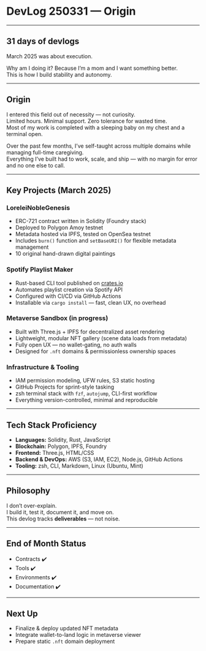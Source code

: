 # DevLog 250331 — Origin
---

## 31 days of devlogs

March 2025 was about execution.

Why am I doing it?
Because I’m a mom and I want something better.  
This is how I build stability and autonomy.  

---

## Origin

I entered this field out of necessity — not curiosity.  
Limited hours. Minimal support. Zero tolerance for wasted time.  
Most of my work is completed with a sleeping baby on my chest and a terminal open.

Over the past few months, I’ve self-taught across multiple domains while managing full-time caregiving.  
Everything I’ve built had to work, scale, and ship — with no margin for error and no one else to call.

---

## Key Projects (March 2025)

### LoreleiNobleGenesis
- ERC-721 contract written in Solidity (Foundry stack)
- Deployed to Polygon Amoy testnet
- Metadata hosted via IPFS, tested on OpenSea testnet
- Includes `burn()` function and `setBaseURI()` for flexible metadata management
- 10 original hand-drawn digital paintings

### Spotify Playlist Maker
- Rust-based CLI tool published on [crates.io](https://crates.io)
- Automates playlist creation via Spotify API
- Configured with CI/CD via GitHub Actions
- Installable via `cargo install` — fast, clean UX, no overhead

### Metaverse Sandbox (in progress)
- Built with Three.js + IPFS for decentralized asset rendering
- Lightweight, modular NFT gallery (scene data loads from metadata)
- Fully open UX — no wallet-gating, no auth walls
- Designed for `.nft` domains & permissionless ownership spaces

### Infrastructure & Tooling
- IAM permission modeling, UFW rules, S3 static hosting
- GitHub Projects for sprint-style tasking
- zsh terminal stack with `fzf`, `autojump`, CLI-first workflow
- Everything version-controlled, minimal and reproducible

---

## Tech Stack Proficiency
- **Languages:** Solidity, Rust, JavaScript  
- **Blockchain:** Polygon, IPFS, Foundry  
- **Frontend:** Three.js, HTML/CSS  
- **Backend & DevOps:** AWS (S3, IAM, EC2), Node.js, GitHub Actions  
- **Tooling:** zsh, CLI, Markdown, Linux (Ubuntu, Mint)

---

## Philosophy

I don’t over-explain.  
I build it, test it, document it, and move on.  
This devlog tracks **deliverables** — not noise.

---

## End of Month Status
- Contracts ✔️  
- Tools ✔️  
- Environments ✔️  
- Documentation ✔️

---

## Next Up
- Finalize & deploy updated NFT metadata  
- Integrate wallet-to-land logic in metaverse viewer  
- Prepare static `.nft` domain deployment  